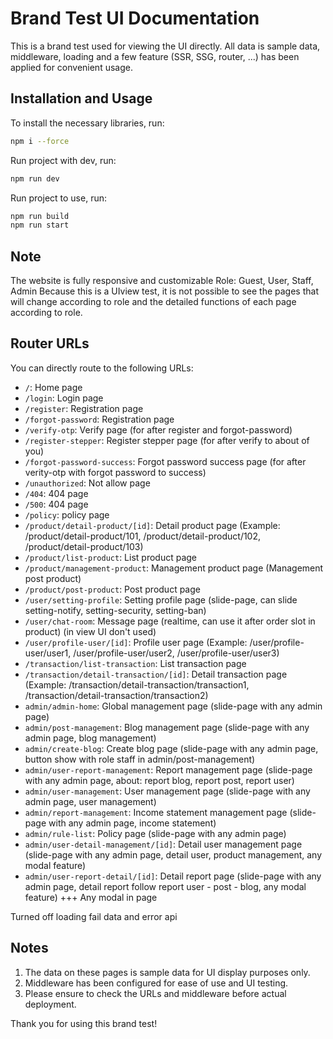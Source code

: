 # Brand Test UI Documentation

This is a brand test used for viewing the UI directly. All data is sample data, middleware, loading and a few feature (SSR, SSG, router, ...) has been applied for convenient usage.

## Installation and Usage

To install the necessary libraries, run:

```sh
npm i --force
```

Run project with dev, run:

```sh
npm run dev
```

Run project to use, run:

```sh
npm run build
npm run start
```

## Note

The website is fully responsive and customizable
Role: Guest, User, Staff, Admin
Because this is a UIview test, it is not possible to see the pages that will change according to role and the detailed functions of each page according to role.

## Router URLs

You can directly route to the following URLs:

- `/`: Home page
- `/login`: Login page
- `/register`: Registration page
- `/forgot-password`: Registration page
- `/verify-otp`: Verify page (for after register and forgot-password)
- `/register-stepper`:  Register stepper page (for after verify to about of you)
- `/forgot-password-success`: Forgot password success page (for after verity-otp with forgot password to success)
- `/unauthorized`: Not allow page
- `/404`: 404 page
- `/500`: 404 page
- `/policy`: policy page
- `/product/detail-product/[id]`: Detail product page (Example: /product/detail-product/101, /product/detail-product/102, /product/detail-product/103)
- `/product/list-product`: List product page
- `/product/management-product`: Management product page (Management post product)
- `/product/post-product`: Post product page
- `/user/setting-profile`: Setting profile page (slide-page, can slide setting-notify, setting-security, setting-ban)
- `/user/chat-room`: Message page (realtime, can use it after order slot in product) (in view UI don't used)
- `/user/profile-user/[id]`: Profile user page (Example: /user/profile-user/user1, /user/profile-user/user2, /user/profile-user/user3)
- `/transaction/list-transaction`: List transaction page 
- `/transaction/detail-transaction/[id]`: Detail transaction page (Example: /transaction/detail-transaction/transaction1, /transaction/detail-transaction/transaction2)
- `admin/admin-home`: Global management page (slide-page with any admin page)
- `admin/post-management`: Blog management page (slide-page with any admin page, blog management)
- `admin/create-blog`: Create blog page (slide-page with any admin page, button show with role staff in admin/post-management)
- `admin/user-report-management`: Report management page (slide-page with any admin page, about: report blog, report post, report user)
- `admin/user-management`: User management page (slide-page with any admin page, user management)
- `admin/report-management`: Income statement management page (slide-page with any admin page, income statement)
- `admin/rule-list`:  Policy page (slide-page with any admin page)
- `admin/user-detail-management/[id]`:  Detail user management page (slide-page with any admin page, detail user, product management, any modal feature)
- `admin/user-report-detail/[id]`:  Detail report page (slide-page with any admin page, detail report follow report user - post - blog, any modal feature)
+++ Any modal in page

Turned off loading fail data and error api 

## Notes

1. The data on these pages is sample data for UI display purposes only.
2. Middleware has been configured for ease of use and UI testing.
3. Please ensure to check the URLs and middleware before actual deployment.

Thank you for using this brand test!
